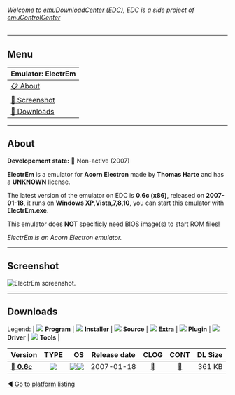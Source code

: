 ###### Welcome to [emuDownloadCenter (EDC)](https://github.com/PhoenixInteractiveNL/emuDownloadCenter/wiki/), EDC is a side project of [emuControlCenter](https://github.com/PhoenixInteractiveNL/emuControlCenter/wiki/)
***
## Menu
| **Emulator: ElectrEm** |
|:---------|
| [:clipboard: About](#about) |
| [:sunrise: Screenshot](#screenshot) |
| [:floppy_disk: Downloads](#downloads) |
***
## About
**Developement state:** :red_circle: Non-active (2007)

**ElectrEm** is a emulator for **Acorn Electron** made by **Thomas Harte** and has a **UNKNOWN** license.

The latest version of the emulator on EDC is **0.6c (x86)**, released on **2007-01-18**, it runs on **Windows XP,Vista,7,8,10**, you can start this emulator with **ElectrEm.exe**.

This emulator does **NOT** specificly need BIOS image(s) to start ROM files!

_ElectrEm is an Acorn Electron emulator._
***
## Screenshot
![](https://raw.githubusercontent.com/PhoenixInteractiveNL/emuDownloadCenter/master/hooks/electrem/emulator_screen_01.jpg "ElectrEm screenshot.")
***
## Downloads
Legend:
| ![](https://raw.githubusercontent.com/wiki/PhoenixInteractiveNL/emuDownloadCenter/images_misc/icon_program_24.png) **Program** | 
![](https://raw.githubusercontent.com/wiki/PhoenixInteractiveNL/emuDownloadCenter/images_misc/icon_installer_24.png) **Installer** | 
![](https://raw.githubusercontent.com/wiki/PhoenixInteractiveNL/emuDownloadCenter/images_misc/icon_source_code_24.png) **Source** | 
![](https://raw.githubusercontent.com/wiki/PhoenixInteractiveNL/emuDownloadCenter/images_misc/icon_extra_24.png) **Extra** | 
![](https://raw.githubusercontent.com/wiki/PhoenixInteractiveNL/emuDownloadCenter/images_misc/icon_plugin_24.png) **Plugin** | 
![](https://raw.githubusercontent.com/wiki/PhoenixInteractiveNL/emuDownloadCenter/images_misc/icon_driver_24.png) **Driver** | 
![](https://raw.githubusercontent.com/wiki/PhoenixInteractiveNL/emuDownloadCenter/images_misc/icon_tools_24.png) **Tools** | 
 
| Version | TYPE | OS | Release date | CLOG | CONT | DL Size |
|:--------|:----:|---:|:------------:|:----:|:----:|--------:|
| [:floppy_disk: **0.6c**](https://github.com/PhoenixInteractiveNL/edc-repo0007/raw/master/electrem/0.6c.7z) | ![](https://raw.githubusercontent.com/wiki/PhoenixInteractiveNL/emuDownloadCenter/images_misc/icon_program_24.png) | ![](https://raw.githubusercontent.com/wiki/PhoenixInteractiveNL/emuDownloadCenter/images_misc/logo_windows_24.png)![](https://raw.githubusercontent.com/wiki/PhoenixInteractiveNL/emuDownloadCenter/images_misc/icon_32-bit_24.png) | 2007-01-18 | [:page_facing_up:](https://github.com/PhoenixInteractiveNL/edc-repo0007/blob/master/electrem/0.6c_changelog.txt) | [:mag_right:](https://github.com/PhoenixInteractiveNL/edc-repo0007/blob/master/electrem/0.6c_contents.txt) | 361 KB |

[:arrow_backward: Go to platform listing](https://github.com/PhoenixInteractiveNL/emuDownloadCenter/wiki/EDC-Platform-List)
